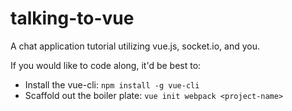 # talking-to-vue
A chat application tutorial utilizing vue.js, socket.io, and you. 

If you would like to code along, it'd be best to: 
  * Install the vue-cli: `npm install -g vue-cli`
  * Scaffold out the boiler plate: `vue init webpack <project-name>`
